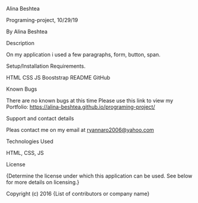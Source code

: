 Alina Beshtea

Programing-project, 10/29/19

By Alina Beshtea

Description

On my application i used a few paragraphs, form, button, span.


Setup/Installation Requirements.

HTML
CSS
JS
Booststrap
README
GitHub


Known Bugs

There are no known bugs at this time Please use this link to view my Portfolio: https://alina-beshtea.github.io/programing-project/

Support and contact details

Pleas contact me on my email at ryannaro2006@yahoo.com

Technologies Used

 HTML, CSS, JS

License

{Determine the license under which this application can be used. See below for more details on licensing.}

Copyright (c) 2016 {List of contributors or company name}
